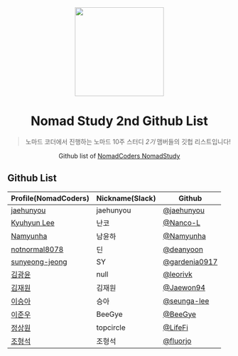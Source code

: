 <div align="center">
    <a href="https://nomadcoders.co/" alt="NomadCoders">
      <img src="../images/NomadCoders.png" width="200" height="200"/>  
    </a>

# Nomad Study 2nd Github List
> 노마드 코더에서 진행하는 노마드 10주 스터디 *2기* 맴버들의 깃헙 리스트입니다!

Github list of [NomadCoders NomadStudy](https://nomadcoders.co/)

</div>

## Github List

| Profile(NomadCoders)                                               | Nickname(Slack)  | Github                                                       |
| ------------------------------------------------------------------ | ---------------- | ------------------------------------------------------------ |
| [jaehunyou](https://nomadcoders.co/users/jaehunyou)                       | jaehunyou          | [@jaehunyou](https://github.com/jaehunyou)                       |
| [Kyuhyun Lee](https://nomadcoders.co/users/khlee1992)              | 난코              | [@Nanco-L](https://github.com/Nanco-L)                       |
| [Namyunha](https://nomadcoders.co/users/ajs998)                     | 남윤하            | [@Namyunha](https://github.com/Namyunha)        |
| [notnormal8078](https://nomadcoders.co/users/notnormal8078)                     | 딘            | [@deanyoon](https://github.com/deanyoon)        |
| [sunyeong-jeong](https://nomadcoders.co/users/gardenia1109)        | SY               | [@gardenia0917](https://github.com/gardenia0917)             |
| [김광윤](https://nomadcoders.co/users/leorivk)                       | null       | [@leorivk](https://github.com/leorivk)                       |
| [김재원](https://nomadcoders.co/users/wodnjs3580-B7nYpr)                     | 김재원             | [@Jaewon94](https://github.com/Jaewon94)        |
| [이승아](https://nomadcoders.co/users/lsa3117)                     | 승아             | [@seunga-lee](https://github.com/seunga-lee)        |
| [이준우](https://nomadcoders.co/users/joonwoo8657)                       | BeeGye    | [@BeeGye](https://github.com/BeeGye)                       |
| [정상원](https://nomadcoders.co/users/topcircle)                       | topcircle       | [@LifeFi](https://github.com/LifeFi)                       |
| [조형석](https://nomadcoders.co/users/fluorjo)                       | 조형석             | [@fluorjo](https://github.com/fluorjo)                       |
